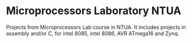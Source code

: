 # Microprocessors Laboratory NTUA
Projects from Microprocessors Lab course in NTUA.
It includes projects in assembly and/or C, for intel 8085, intel 8086, AVR ATmega16 and Zynq.
